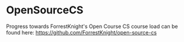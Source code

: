 # OpenSourceCS
Progress towards ForrestKnight's Open Course CS
course load can be found here: https://github.com/ForrestKnight/open-source-cs

